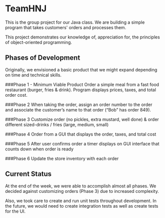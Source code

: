 # TeamHNJ

This is the group project for our Java class. We are building a simple program that takes customers' orders and processes them.

This project demonstrates our knowledge of, appreciation for, the principles of object-oriented programming.

## Phases of Development

Originally, we envisioned a basic product that we might expand depending on time and technical skills.

###Phase 1 - Minimum Viable Product
Order a simple meal from a fast food restaurant (burger, fries & drink). Program displays prices, taxes, and total order cost. 

###Phase 2
When taking the order, assign an order number to the order and associate the customer’s name to that order (“Bob” has order 849). 

###Phase 3
Customize order (no pickles, extra mustard, well done) & order different sized-drinks / fries (large, medium, small) 

###Phase 4
Order from a GUI that displays the order, taxes, and total cost 

###Phase 5
After user confirms order a timer displays on GUI interface that counts down when order is ready 

###Phase 6
Update the store inventory with each order 

## Current Status
At the end of the week, we were able to accomplish almost all phases. We decided against customizing orders (Phase 3) due to increased complexity. 

Also, we took care to create and run unit tests throughout development. In the future, we would need to create integration tests as well as create tests for the UI.